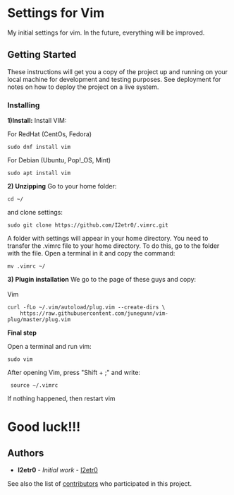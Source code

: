# Settings for Vim

My initial settings for vim. In the future, everything will be improved.

## Getting Started

These instructions will get you a copy of the project up and running on your local machine for development and testing purposes. See deployment for notes on how to deploy the project on a live system.

### Installing

**1)Install:**
Install VIM:

For RedHat (CentOs, Fedora)
```
sudo dnf install vim
```

For Debian (Ubuntu, Pop!\_OS, Mint)
```
sudo apt install vim
```
**2) Unzipping**
Go to your home folder:
```
cd ~/
```
and clone settings:
```
sudo git clone https://github.com/I2etr0/.vimrc.git
```
A folder with settings will appear in your home directory. You need to transfer the .vimrc file to your home directory. To do this, go to the folder with the file. Open a terminal in it and copy the command:
```
mv .vimrc ~/
```
**3) Plugin installation**
We go to the page of these guys and copy:  
<br/>
Vim
```
curl -fLo ~/.vim/autoload/plug.vim --create-dirs \
    https://raw.githubusercontent.com/junegunn/vim-plug/master/plug.vim
```

**Final step**

Open a terminal and run vim:
```
sudo vim
```
After opening Vim, press "Shift + ;" and write:
```
 source ~/.vimrc
```

If nothing happened, then restart vim

# Good luck!!!


## Authors

* **I2etr0** - *Initial work* - [I2etr0](https://github.com/I2etr0)

See also the list of [contributors](https://github.com/your/project/contributors) who participated in this project.
